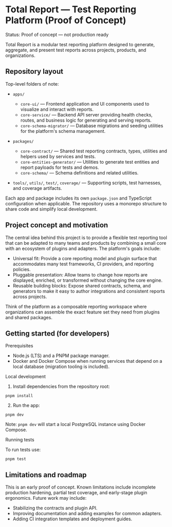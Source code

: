 # Total Report — Test Reporting Platform (Proof of Concept)

Status: Proof of concept — not production ready

Total Report is a modular test reporting platform designed to generate, aggregate, and present test reports across projects, products, and organizations. 

## Repository layout

Top-level folders of note:

- `apps/`
  - `core-ui/` — Frontend application and UI components used to visualize and interact with reports.
  - `core-service/` — Backend API server providing health checks, routes, and business logic for generating and serving reports.
  - `core-schema-migrator/` — Database migrations and seeding utilities for the platform's schema management.

- `packages/`
  - `core-contract/` — Shared test reporting contracts, types, utilities and helpers used by services and tests.
  - `core-entities-generator/` — Utilities to generate test entities and report payloads for tests and demos.
  - `core-schema/` — Schema definitions and related utilities.

- `tools/`, `utils/`, `test/`, `coverage/` — Supporting scripts, test harnesses, and coverage artifacts.

Each app and package includes its own `package.json` and TypeScript configuration when applicable. The repository uses a monorepo structure to share code and simplify local development.

## Project concept and motivation

The central idea behind this project is to provide a flexible test reporting tool that can be adapted to many teams and products by combining a small core with an ecosystem of plugins and adapters. The platform's goals include:

- Universal fit: Provide a core reporting model and plugin surface that accommodates many test frameworks, CI providers, and reporting policies.
- Pluggable presentation: Allow teams to change how reports are displayed, enriched, or transformed without changing the core engine.
- Reusable building blocks: Expose shared contracts, schema, and generators to make it easy to author integrations and consistent reports across projects.

Think of the platform as a composable reporting workspace where organizations can assemble the exact feature set they need from plugins and shared packages.

## Getting started (for developers)

Prerequisites

- Node.js (LTS) and a PNPM package manager.
- Docker and Docker Compose when running services that depend on a local database (migration tooling is included).

Local development

1. Install dependencies from the repository root:
```shell
pnpm install
```

2. Run the app:
```shell
pnpm dev
```

Note: `pnpm dev` will start a local PostgreSQL instance using Docker Compose.

Running tests

To run tests use:
```shell
pnpm test
```

## Limitations and roadmap

This is an early proof of concept. Known limitations include incomplete production hardening, partial test coverage, and early-stage plugin ergonomics. Future work may include:

- Stabilizing the contracts and plugin API.
- Improving documentation and adding examples for common adapters.
- Adding CI integration templates and deployment guides.
